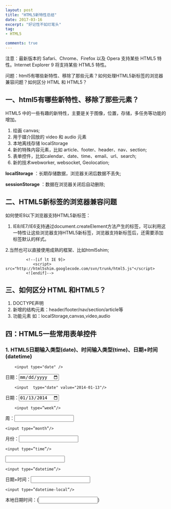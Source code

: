 ```yaml
---
layout: post
title: "HTML5新特性总结"
date: 2017-03-16
excerpt: "好记性不如烂笔头"
tag:
- HTML5

comments: true
---
```

注意：最新版本的 Safari、Chrome、Firefox 以及 Opera 支持某些 HTML5 特性。Internet Explorer 9 将支持某些 HTML5 特性。


问题：html5有哪些新特性、移除了那些元素？如何处理HTML5新标签的浏览器兼容问题？如何区分 HTML 和
HTML5？

## 一、html5有哪些新特性、移除了那些元素？

HTML5 中的一些有趣的新特性，主要是关于图像，位置，存储，多任务等功能的增加。

1. 绘画 canvas;
2. 用于媒介回放的 video 和 audio 元素
3. 本地离线存储 localStorage
4. 新的特殊内容元素，比如 article、footer、header、nav、section;
5. 表单控件，比如calendar、date、time、email、url、search;
6. 新的技术webworker, websocket, Geolocation;


**localStorage** ：长期存储数据，浏览器关闭后数据不丢失;

**sessionStorage** ：数据在浏览器关闭后自动删除;

## 二、HTML5新标签的浏览器兼容问题

如何使IE9以下浏览器支持HTML5新标签：

1. IE8/IE7/IE6支持通过document.createElement方法产生的标签，可以利用这一特性让这些浏览器支持HTML5新标签，浏览器支持新标签后，还需要添加标签默认的样式。


2.当然也可以直接使用成熟的框架、比如html5shim;
	
			 <!--[if lt IE 9]>
				<script> src="http://html5shim.googlecode.com/svn/trunk/html5.js"</script>
			 <![endif]-->


## 三、如何区分 HTML 和HTML5？
1. DOCTYPE声明
2. 新增的结构元素：header/footer/nav/section/article等
3. 功能元素 如：localStorage,canvas,video,audio


## 四：HTML5一些常用表单控件

### 1. HTML5日期输入类型(date)、时间输入类型(time)、日期+时间(datetime)

		<input type="date" />

日期：<input  type="date"/>

		<input  type="date" value="2014-01-13"/>

日期：<input  type="date" value="2014-01-13"/>

		<input type=”week”/>

周：<input type=”week”/>

	<input type=”month”/>	

月份：<input type=”month”/>

	<input type=”time”/>	

<input type=”time”/>

	<input type=”datetime”/>

日期+时间：<input type=”datetime”/>

	<input type=”datetime-local”/>

本地日期时间：(<input type=”datetime-local”/>)

